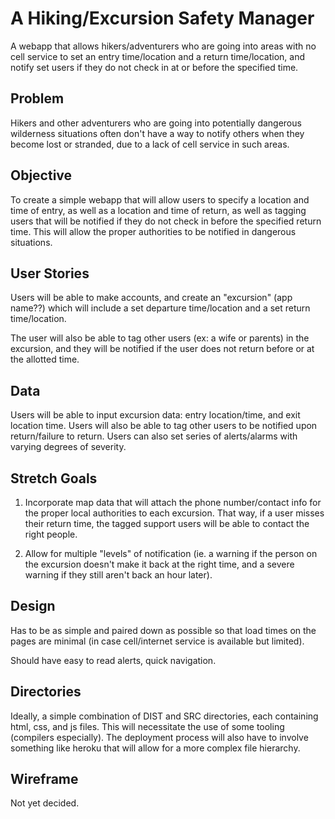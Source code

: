 # A Hiking/Excursion Safety Manager

A webapp that allows hikers/adventurers who are going into areas with no cell service to set an entry time/location and a return time/location, and notify set users if they do not check in at or before the specified time.

## Problem

Hikers and other adventurers who are going into potentially dangerous wilderness situations often don't have a way to notify others when they become lost or stranded, due to a lack of cell service in such areas.

## Objective

To create a simple webapp that will allow users to specify a location and time of entry, as well as a location and time of return, as well as tagging users that will be notified if they do not check in before the specified return time. This will allow the proper authorities to be notified in dangerous situations.

## User Stories

Users will be able to make accounts, and create an "excursion" (app name??) which will include a set departure time/location and a set return time/location.

The user will also be able to tag other users (ex: a wife or parents) in the excursion, and they will be notified if the user does not return before or at the allotted time.

## Data

Users will be able to input excursion data: entry location/time, and exit location time. Users will also be able to tag other users to be notified upon return/failure to return. Users can also set series of alerts/alarms with varying degrees of severity.

## Stretch Goals

1. Incorporate map data that will attach the phone number/contact info for the proper local authorities to each excursion. That way, if a user misses their return time, the tagged support users will be able to contact the right people.

2. Allow for multiple "levels" of notification (ie. a warning if the person on the excursion doesn't make it back at the right time, and a severe warning if they still aren't back an hour later).

## Design

Has to be as simple and paired down as possible so that load times on the pages are minimal (in case cell/internet service is available but limited).

Should have easy to read alerts, quick navigation.

## Directories

Ideally, a simple combination of DIST and SRC directories, each containing html, css, and js files. This will necessitate the use of some tooling (compilers especially). The deployment process will also have to involve something like heroku that will allow for a more complex file hierarchy.


## Wireframe

Not yet decided.
